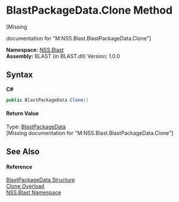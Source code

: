 # BlastPackageData.Clone Method 
 

\[Missing <summary> documentation for "M:NSS.Blast.BlastPackageData.Clone"\]

**Namespace:**&nbsp;<a href="N_NSS_Blast">NSS.Blast</a><br />**Assembly:**&nbsp;BLAST (in BLAST.dll) Version: 1.0.0

## Syntax

**C#**<br />
``` C#
public BlastPackageData Clone()
```


#### Return Value
Type: <a href="T_NSS_Blast_BlastPackageData">BlastPackageData</a><br />\[Missing <returns> documentation for "M:NSS.Blast.BlastPackageData.Clone"\]

## See Also


#### Reference
<a href="T_NSS_Blast_BlastPackageData">BlastPackageData Structure</a><br /><a href="Overload_NSS_Blast_BlastPackageData_Clone">Clone Overload</a><br /><a href="N_NSS_Blast">NSS.Blast Namespace</a><br />